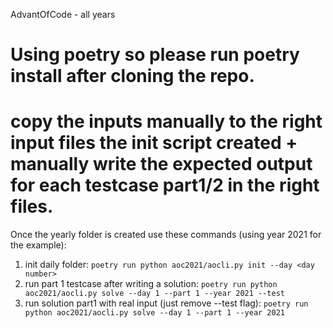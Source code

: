 AdvantOfCode - all years

# Using poetry so please run poetry install after cloning the repo.

# copy the inputs manually to the right input files the init script created + manually write the expected output for each testcase part1/2 in the right files.

Once the yearly folder is created use these commands (using year 2021 for the example):

1. init daily folder: `poetry run python aoc2021/aocli.py init --day <day number>`
2. run part 1 testcase after writing a solution: `poetry run python aoc2021/aocli.py solve --day 1 --part 1 --year 2021 --test`
3. run solution part1 with real input (just remove --test flag): `poetry run python aoc2021/aocli.py solve --day 1 --part 1 --year 2021`

